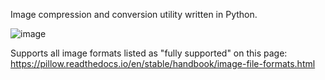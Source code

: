 Image compression and conversion utility written in Python.

![image](https://github.com/user-attachments/assets/15b1df67-4d13-4cb9-a00e-81bf7130fe22)

Supports all image formats listed as "fully supported" on this page: https://pillow.readthedocs.io/en/stable/handbook/image-file-formats.html

